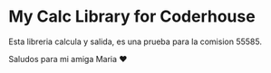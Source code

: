 # My Calc Library for Coderhouse

Esta libreria calcula y salida, es una prueba para la comision 55585.

Saludos para mi amiga Maria ♥